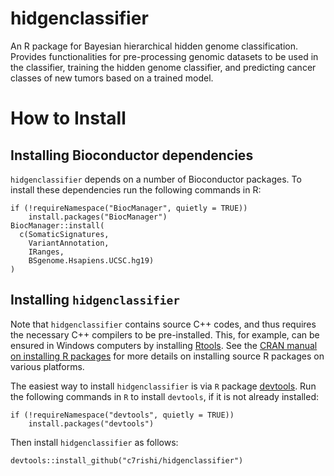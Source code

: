# hidgenclassifier
An R package for Bayesian hierarchical hidden genome classification. Provides functionalities for pre-processing genomic datasets to be used in the classifier, training the hidden genome classifier, and predicting cancer classes of new tumors based on a trained model. 


# How to Install

## Installing Bioconductor dependencies

`hidgenclassifier` depends on a number of Bioconductor packages. To install these dependencies run the following commands in R:
```{r}
if (!requireNamespace("BiocManager", quietly = TRUE))
    install.packages("BiocManager")
BiocManager::install(
  c(SomaticSignatures,
    VariantAnnotation,
    IRanges,
    BSgenome.Hsapiens.UCSC.hg19)
)
```



## Installing `hidgenclassifier`

Note that `hidgenclassifier` contains source C++ codes, and thus requires the necessary C++ compilers to be pre-installed. This, for example, can be ensured in Windows computers by installing [Rtools](https://cran.r-project.org/bin/windows/Rtools/). See the [CRAN manual on installing R packages](https://cran.r-project.org/doc/manuals/r-release/R-admin.html#Installing-packages) for more details on installing source R packages on various platforms.


The easiest way to install `hidgenclassifier` is via `R` package [devtools](https://www.r-project.org/nosvn/pandoc/devtools.html). Run the following commands in `R` to install `devtools`, if it is not already installed:
```{r}
if (!requireNamespace("devtools", quietly = TRUE))
    install.packages("devtools")
```

Then install `hidgenclassifier` as follows:
```{r}
devtools::install_github("c7rishi/hidgenclassifier")
```
